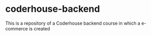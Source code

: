 # coderhouse-backend
This is a repository of a Coderhouse backend course in which a e-commerce is created

